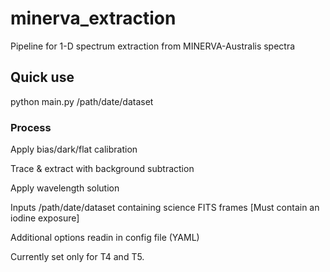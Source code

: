 # minerva_extraction

Pipeline for 1-D spectrum extraction from MINERVA-Australis spectra

## Quick use
python main.py /path/date/dataset

### Process
Apply bias/dark/flat calibration

Trace & extract with background subtraction

Apply wavelength solution

Inputs
 /path/date/dataset containing science FITS frames [Must contain an iodine exposure] 

Additional options readin in config file (YAML) 

Currently set only for T4 and T5. 
